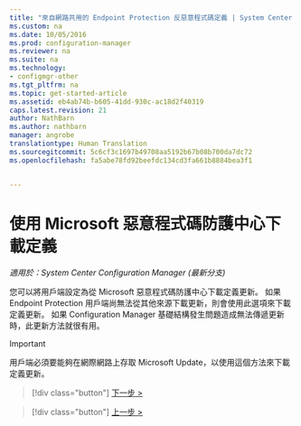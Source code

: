 ```yaml
---
title: "來自網路共用的 Endpoint Protection 反惡意程式碼定義 | System Center Configuration Manager"
ms.custom: na
ms.date: 10/05/2016
ms.prod: configuration-manager
ms.reviewer: na
ms.suite: na
ms.technology:
- configmgr-other
ms.tgt_pltfrm: na
ms.topic: get-started-article
ms.assetid: eb4ab74b-b605-41dd-930c-ac18d2f40319
caps.latest.revision: 21
author: NathBarn
ms.author: nathbarn
manager: angrobe
translationtype: Human Translation
ms.sourcegitcommit: 5c6cf3c1697b49708aa5192b67b08b700da7dc72
ms.openlocfilehash: fa5abe78fd92beefdc134cd3fa661b8884bea3f1


---
```


# <a name="using-the-microsoft-malware-protection-center-to-download-definitions"></a>使用 Microsoft 惡意程式碼防護中心下載定義

*適用於：System Center Configuration Manager (最新分支)*

 您可以將用戶端設定為從 Microsoft 惡意程式碼防護中心下載定義更新。 如果 Endpoint Protection 用戶端尚無法從其他來源下載更新，則會使用此選項來下載定義更新。 如果 Configuration Manager 基礎結構發生問題造成無法傳遞更新時，此更新方法就很有用。

> [!IMPORTANT]
>  用戶端必須要能夠在網際網路上存取 Microsoft Update，以使用這個方法來下載定義更新。


> [!div class="button"]
[下一步 >](endpoint-antimalware-policies.md)

> [!div class="button"]
[上一步 >](endpoint-configure-alerts.md)



<!--HONumber=Nov16_HO1-->


